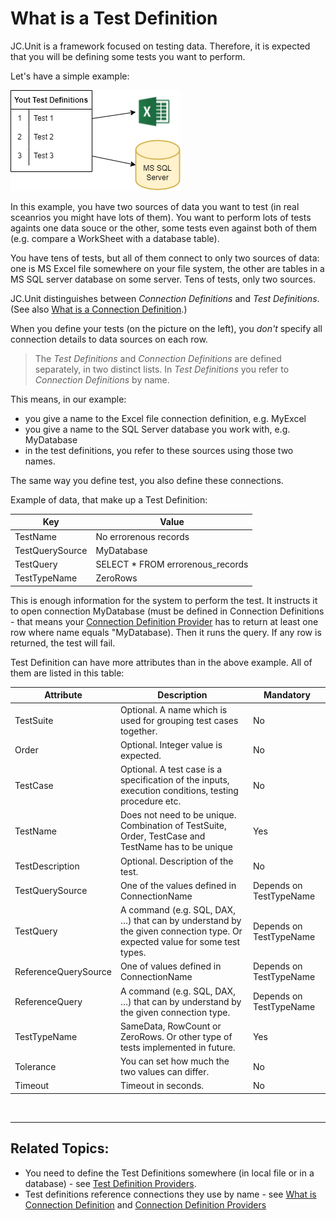# What is a Test Definition

JC.Unit is a framework focused on testing data. Therefore, it is expected that you will be defining some tests you want to perform. 

Let's have a simple example:

![Connection Definitions](../../Images/media/connection-definition.png)

In this example, you have two sources of data you want to test (in real sceanrios you might have lots of them). You want to perform lots of tests againts one data souce or the other, some tests even against both of them (e.g. compare a WorkSheet with a database table).

You have tens of tests, but all of them connect to only two sources of data: one is MS Excel file somewhere on your file system, the other are tables in a MS SQL server database on some server. Tens of tests, only two sources.

JC.Unit distinguishes between *Connection Definitions* and *Test Definitions*. (See also [What is a Connection Definition](../connection-definitions/what-is-connection-definition).)

When you define your tests (on the picture on the left), you *don't* specify all connection details to data sources on each row.

> The *Test Definitions* and *Connection Definitions* are defined separately, in two distinct lists. In *Test Definitions* you refer to *Connection Definitions* by name.

This means, in our example:

* you give a name to the Excel file connection definition, e.g. MyExcel
* you give a name to the SQL Server database you work with, e.g. MyDatabase
* in the test definitions, you refer to these sources using those two names.


The same way you define test, you also define these connections. 

Example of data, that make up a Test Definition:

| Key              | Value                            |
| ---------------- | -------------------------------- |
| TestName         | No errorenous records            |
| TestQuerySource  | MyDatabase                       |
| TestQuery        | SELECT * FROM errorenous_records |
| TestTypeName     | ZeroRows                         |


This is enough information for the system to perform the test. It instructs it to open connection MyDatabase (must be defined in Connection Definitions - that means your [Connection Definition Provider](../connection-definitions/connection-definition-providers) has to return at least one row where name equals "MyDatabase). Then it runs the query. If any row is returned, the test will fail.

Test Definition can have more attributes than in the above example. All of them are listed in this table:



| Attribute | Description | Mandatory |
| --------- | ----------- | --------- |
| TestSuite | Optional. A name which is used for grouping test cases together. | No |
| Order | Optional. Integer value is expected. | No |
| TestCase | Optional. A test case is a specification of the inputs, execution conditions, testing procedure etc. | No |
| TestName | Does not need to be unique. Combination of TestSuite, Order, TestCase and TestName has to be unique | Yes |
| TestDescription | Optional. Description of the test. | No |
| TestQuerySource | One of the values defined in ConnectionName | Depends on TestTypeName |
| TestQuery | A command (e.g. SQL, DAX, …) that can by understand by the given connection type. Or expected value for some test types. | Depends on TestTypeName |
| ReferenceQuerySource | One of values defined in ConnectionName | Depends on TestTypeName |
| ReferenceQuery | A command (e.g. SQL, DAX, …) that can by understand by the given connection type. | Depends on TestTypeName |
| TestTypeName | SameData, RowCount or ZeroRows. Or other type of tests implemented in future. | Yes |
| Tolerance | You can set how much the two values can differ. | No |
| Timeout | Timeout in seconds. | No |


<br />

--------------------------


## Related Topics:

* You need to define the Test Definitions somewhere (in local file or in a database) - see [Test Definition Providers](./test-definition-providers). 
* Test definitions reference connections they use by name - see [What is Connection Definition](../connection-definitions/what-is-connection-definition) and [Connection Definition Providers](../connection-definitions/connection-definition-providers)


